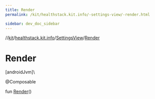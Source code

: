 ```yaml
---
title: Render
permalink: /kit/healthstack.kit.info/-settings-view/-render.html

sidebar: dev_doc_sidebar
---
```

//[kit](../../../kit.html)/[healthstack.kit.info](../index.html)/[SettingsView](index.html)/[Render](-render.html)



# Render



[androidJvm]\




@Composable



fun [Render](-render.html)()




